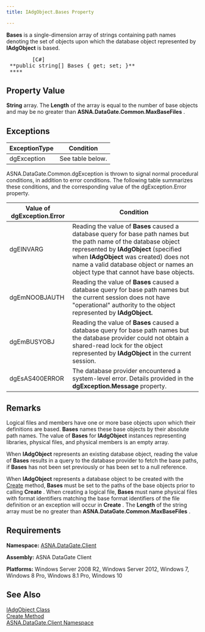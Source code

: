 ```yaml
---
title: IAdgObject.Bases Property

---
```


**Bases** is a single-dimension array of strings containing path names denoting the set of objects upon which the database object represented by **IAdgObject** is based.
<pre>        <span class="lang">[C#]</span>
 **public string[] Bases { get; set; }** 
 **** </pre>

## Property Value

**String** array. The **Length** of the array is equal to the number of base objects and may be no greater than **ASNA.DataGate.Common.MaxBaseFiles** . 
## Exceptions



| ExceptionType | Condition |
| ---- | ---- |
| dgException | See table below. |



ASNA.DataGate.Common.dgException is thrown to signal normal procedural conditions, in addition to error conditions. The following table summarizes these conditions, and the corresponding value of the <span>dgException.Error</span> property.
<br />



| Value of dgException.Error | Condition |
| ---- | ---- |
| dgEINVARG | Reading the value of **Bases** caused a database query for base path names but the path name of the database object represented by **IAdgObject** (specified when **IAdgObject** was created) does not name a valid database object or names an object type that cannot have base objects. |
| dgEmNOOBJAUTH | Reading the value of **Bases** caused a database query for base path names but the current session does not have "operational" authority to the object represented by **IAdgObject.** |
| dgEmBUSYOBJ | Reading the value of **Bases** caused a database query for base path names but the database provider could not obtain a shared-read lock for the object represented by **IAdgObject** in the current session. |
| dgEsAS400ERROR | The database provider encountered a system-level error. Details provided in the **dgException.Message** property. |



## Remarks

Logical files and members have one or more base objects upon which their definitions are based. **Bases** names these base objects by their absolute path names. The value of **Bases** for **IAdgObject** instances representing libraries, physical files, and physical members is an empty array.

When **IAdgObject** represents an existing database object, reading the value of **Bases** results in a query to the database provider to fetch the base paths, if **Bases** has not been set previously or has been set to a null reference.

When **IAdgObject** represents a database object to be created with the [Create](iadg-object-class-create-method.html) method, **Bases** must be set to the paths of the base objects prior to calling **Create** . When creating a logical file, **Bases** must name physical files with format identifiers matching the base format identifiers of the file definition or an exception will occur in **Create** . The **Length** of the string array must be no greater than **ASNA.DataGate.Common.MaxBaseFiles** .
## Requirements

**Namespace:** [ASNA.DataGate.Client](datagate-client-namespace.html) 

**Assembly:** ASNA DataGate Client

**Platforms:** Windows Server 2008 R2, Windows Server 2012, Windows 7, Windows 8 Pro, Windows 8.1 Pro, Windows 10
## See Also


[IAdgObject Class](iadg-object-class.html)
      <br />
[Create Method](iadg-object-class-create-method.html)
      <br />
[ASNA.DataGate.Client Namespace](datagate-client-namespace.html)


